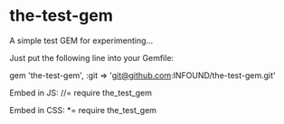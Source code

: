 the-test-gem
============

A simple test GEM for experimenting...

Just put the following line into your Gemfile:

gem 'the-test-gem', :git => 'git@github.com:INFOUND/the-test-gem.git'

Embed in JS:
//= require the_test_gem 

Embed in CSS:
*= require the_test_gem
